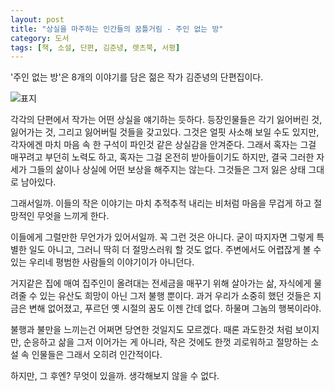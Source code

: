 ```yaml
---
layout: post
title: "상실을 마주하는 인간들의 꿈틀거림 - 주인 없는 방"
category: 도서
tags: [책, 소설, 단편, 김준녕, 렛츠북, 서평]
---
```


'주인 없는 방'은
8개의 이야기를 담은 젊은 작가 김준녕의 단편집이다.

![표지](https://lh3.googleusercontent.com/6S9t6eHoyAvAu4DRXO_T2tHw5QxBQ8xr11B4Z5VMxBcLxGMtrGNbKJFS_934HKppazELzglz0c9PoA=s480)

각각의 단편에서 작가는 어떤 상실을 얘기하는 듯하다.
등장인물들은 각기 잃어버린 것, 잃어가는 것, 그리고 잃어버릴 것들을 갖고있다.
그것은 얼핏 사소해 보일 수도 있지만,
각자에겐 마치 마음 속 한 구석이 파인것 같은 상실감을 안겨준다.
그래서 혹자는 그걸 매꾸려고 부던히 노력도 하고,
혹자는 그걸 온전히 받아들이기도 하지만,
결국 그러한 자세가 그들의 삶이나 상실에 어떤 보상을 해주지는 않는다.
그것들은 그저 잃은 상태 그대로 남아있다.

그래서일까.
이들의 작은 이야기는
마치 추적추적 내리는 비처럼 마음을 무겁게 하고
절망적인 무엇을 느끼게 한다.

이들에게 그럴만한 무언가가 있어서일까.
꼭 그런 것은 아니다.
굳이 따지자면 그렇게 특별한 일도 아니고, 그러니 딱히 더 절망스러워 할 것도 없다.
주변에서도 어렵잖게 볼 수 있는 우리네 평범한 사람들의 이야기이가 아니던다.

거지같은 집에 매여 집주인이 올려대는 전세금을 매꾸기 위해 살아가는 삶,
자식에게 물려줄 수 있는 유산도 희망이 아닌 그저 불행 뿐이다.
과거 우리가 소중히 했던 것들은 지금은 변해 없어졌고,
푸르던 옛 시절의 꿈도 이젠 간데 없다.
하물며 그놈의 행복이라야.

불행과 불만을 느끼는건 어쩌면 당연한 것일지도 모르겠다.
때론 과도한것 처럼 보이지만,
순응하고 삶을 그저 이어가는 게 아니라,
작은 것에도 한껏 괴로워하고 절망하는 소설 속 인물들은
그래서 오히려 인간적이다.

하지만, 그 후엔?
무엇이 있을까.
생각해보지 않을 수 없다.
